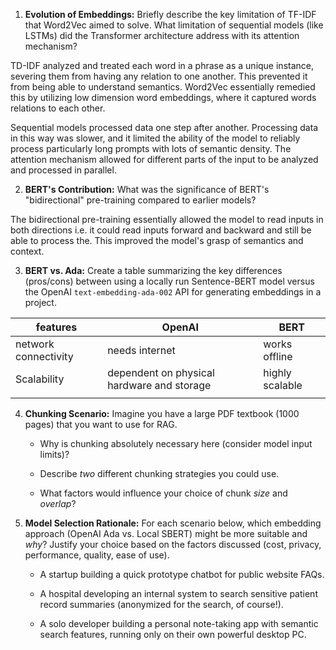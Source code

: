 1.  **Evolution of Embeddings:** Briefly describe the key limitation of TF-IDF that Word2Vec aimed to solve. What limitation of sequential models (like LSTMs) did the Transformer architecture address with its attention mechanism?

TD-IDF analyzed and treated each word in a phrase as a unique instance, severing them from having any relation to one another. This prevented it from being able to understand semantics. Word2Vec essentially remedied this by utilizing low dimension word embeddings, where it captured words relations to each other.

Sequential models processed data one step after another. Processing data in this way was slower, and it limited the ability of the model to reliably process particularly long prompts with lots of semantic density. The attention mechanism allowed for different parts of the input to be analyzed and processed in parallel.  

2.  **BERT's Contribution:** What was the significance of BERT's "bidirectional" pre-training compared to earlier models?

The bidirectional pre-training essentially allowed the model to read inputs in both directions i.e. it could read inputs forward and backward and still be able to process the. This improved the model's grasp of semantics and context.

3.  **BERT vs. Ada:** Create a table summarizing the key differences (pros/cons) between using a locally run Sentence-BERT model versus the OpenAI `text-embedding-ada-002` API for generating embeddings in a project.

| features |  OpenAI  |   BERT   |
|----------|----------|----------|
| network connectivity  | needs internet         | works offline         |
| Scalability  | dependent on physical hardware and storage         |  highly scalable   |
|          |          |          |


4.  **Chunking Scenario:** Imagine you have a large PDF textbook (1000 pages) that you want to use for RAG.
    *   Why is chunking absolutely necessary here (consider model input limits)?


    *   Describe *two* different chunking strategies you could use.


    *   What factors would influence your choice of chunk *size* and *overlap*?


5.  **Model Selection Rationale:** For each scenario below, which embedding approach (OpenAI Ada vs. Local SBERT) might be more suitable and *why*? Justify your choice based on the factors discussed (cost, privacy, performance, quality, ease of use).
    *   A startup building a quick prototype chatbot for public website FAQs.


    *   A hospital developing an internal system to search sensitive patient record summaries (anonymized for the search, of course!).

    
    *   A solo developer building a personal note-taking app with semantic search features, running only on their own powerful desktop PC.    